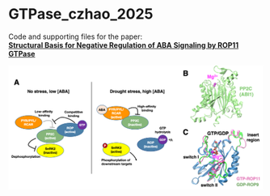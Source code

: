# GTPase_czhao_2025

Code and supporting files for the paper:  
**[Structural Basis for Negative Regulation of ABA Signaling by ROP11 GTPase](https://www.biorxiv.org/content/10.1101/2020.05.20.107185v2)**  

![Framework Overview](figures/schematic.png)
